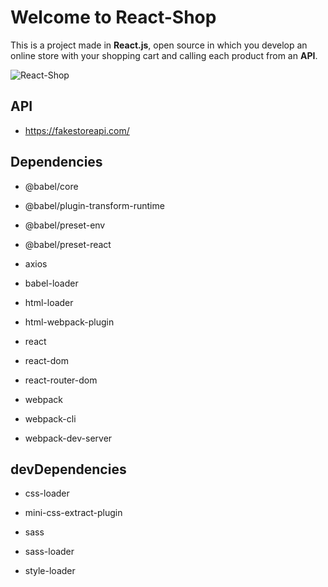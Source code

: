 # Welcome to React-Shop

This is a project made in **React.js**, open source in which you develop an online store with your shopping cart and calling each product from an **API**.

![React-Shop](https://brakoweb.com/images/fulls/react-shop.png)

## API
- https://fakestoreapi.com/

## Dependencies

- @babel/core

- @babel/plugin-transform-runtime

- @babel/preset-env

- @babel/preset-react

- axios

- babel-loader

- html-loader

- html-webpack-plugin

- react

- react-dom

- react-router-dom

- webpack

- webpack-cli

- webpack-dev-server

## devDependencies

 - css-loader
   
 - mini-css-extract-plugin
   
  - sass
   
  - sass-loader
   
  - style-loader